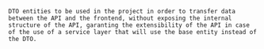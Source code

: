     DTO entities to be used in the project in order to transfer data between the API and the frontend, without exposing the internal structure of the API, garanting the extensibility of the API in case of the use of a service layer that will use the base entity instead of the DTO.
